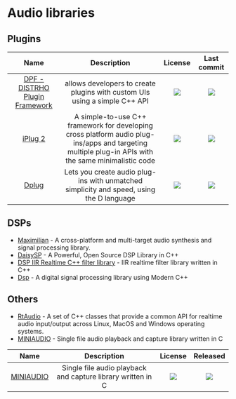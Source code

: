 # Audio libraries

## Plugins
|Name|Description|License|Last commit|
|:-:|:-:|:-:|:-:|
|[DPF - DISTRHO Plugin Framework](https://github.com/DISTRHO/DPF)|allows developers to create plugins with custom UIs using a simple C++ API|![](https://badgen.net/github/license/DISTRHO/DPF)|![](https://badgen.net/github/last-commit/DISTRHO/DPF)|
|[iPlug 2](https://github.com/iPlug2/iPlug2)|A simple-to-use C++ framework for developing cross platform audio plug-ins/apps and targeting multiple plug-in APIs with the same minimalistic code|![](https://badgen.net/github/license/iPlug2/iPlug2)|![](https://badgen.net/github/last-commit/iPlug2/iPlug2)|
|[Dplug](https://github.com/AuburnSounds/Dplug)|Lets you create audio plug-ins with unmatched simplicity and speed, using the D language|![](https://badgen.net/github/license/AuburnSounds/Dplug)|![](https://badgen.net/github/last-commit/AuburnSounds/Dplug)|

## DSPs
- [Maximilian](https://github.com/micknoise/Maximilian) - A cross-platform and multi-target audio synthesis and signal processing library.<br>
- [DaisySP](https://github.com/electro-smith/DaisySP) - A Powerful, Open Source DSP Library in C++<br>
- [DSP IIR Realtime C++ filter library](https://github.com/berndporr/iir1) - IIR realtime filter library written in C++<br>
- [Dsp](https://github.com/nullpunktTUD/Dsp) - A digital signal processing library using Modern C++<br>

## Others
- [RtAudio](https://github.com/thestk/rtaudio) - A set of C++ classes that provide a common API for realtime audio input/output across Linux, MacOS and Windows operating systems.<br>
- [MINIAUDIO](https://github.com/mackron/miniaudio) - Single file audio playback and capture library written in C<br>


|Name|Description|License|Released|
|:-:|:-:|:-:|:-:|
|[MINIAUDIO](https://github.com/mackron/miniaudio)|Single file audio playback and capture library written in C|![](https://badgen.net/github/license/mackron/miniaudio)| ![](https://badgen.net/github/release/mackron/miniaudio)|
